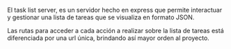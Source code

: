 El task list server, es un servidor hecho en express que permite interactuar y gestionar una lista de tareas que se visualiza en formato JSON.

Las rutas para acceder a cada acción a realizar sobre la lista de tareas está diferenciada por una url única, brindando así mayor orden al proyecto.
